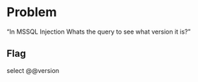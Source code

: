 # Problem
“In MSSQL Injection Whats the query to see what version it is?”

## Flag
select @@version
